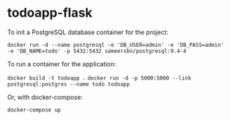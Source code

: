 # todoapp-flask

To init a PostgreSQL database container for the project:

```docker run -d --name postgresql -e 'DB_USER=admin' -e 'DB_PASS=admin' -e 'DB_NAME=todo' -p 5432:5432 sameersbn/postgresql:9.4-4```

To run a container for the application:

```docker build -t todoapp .```
```docker run -d -p 5000:5000 --link postgresql:postgres --name todo todoapp```

Or, with docker-compose:

```docker-compose up```
